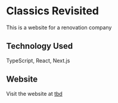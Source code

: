 # Classics Revisited
This is a website for a renovation company

## Technology Used
TypeScript, React, Next.js

## Website
Visit the website at [tbd](tbd)
